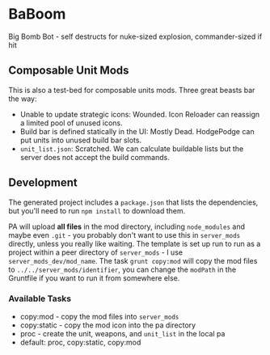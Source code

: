 # BaBoom

Big Bomb Bot - self destructs for nuke-sized explosion, commander-sized if hit

## Composable Unit Mods

This is also a test-bed for composable units mods. Three great beasts bar the way:

- Unable to update strategic icons: Wounded. Icon Reloader can reassign a limited pool of unused icons.
- Build bar is defined statically in the UI: Mostly Dead. HodgePodge can put units into unused build bar slots.
- `unit_list.json`: Scratched. We can calculate buildable lists but the server does not accept the build commands.

## Development

The generated project includes a `package.json` that lists the dependencies, but you'll need to run `npm install` to download them.

PA will upload **all files** in the mod directory, including `node_modules` and maybe even `.git` - you probably don't want to use this in `server_mods` directly, unless you really like waiting.  The template is set up run to run as a project within a peer directory of `server_mods` - I use `server_mods_dev/mod_name`.  The task `grunt copy:mod` will copy the mod files to `../../server_mods/identifier`, you can change the `modPath` in the Gruntfile if you want to run it from somewhere else.

### Available Tasks

- copy:mod - copy the mod files into `server_mods`
- copy:static - copy the mod icon into the pa directory
- proc - create the unit, weapons, and `unit_list` in the local pa
- default: proc, copy:static, copy:mod
